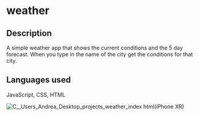 # weather

## Description 
A simple weather app that shows the current conditions and the 5 day forecast.
When you type in the name of the city get the conditions for that city.

## Languages used
JavaScript, CSS, HTML


![_C__Users_Andrea_Desktop_projects_weather_index html_(iPhone XR)](https://user-images.githubusercontent.com/100632883/168492014-ccff270c-6a33-439b-8fbe-9fc230da9643.png)
